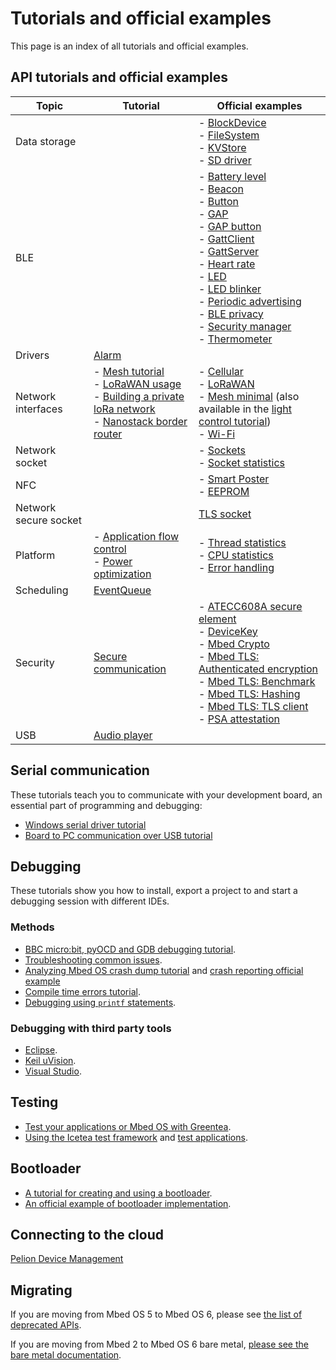# Tutorials and official examples

This page is an index of all tutorials and official examples.

## API tutorials and official examples

| Topic | Tutorial | Official examples |
| --- | --- | --- |
| Data storage | | - [BlockDevice](https://github.com/ARMmbed/mbed-os-example-blockdevice) <br/> - [FileSystem](https://github.com/ARMmbed/mbed-os-example-filesystem) <br/> - [KVStore](https://github.com/ARMmbed/mbed-os-example-kvstore) <br/> - [SD driver](https://github.com/ARMmbed/mbed-os-example-sd-driver) |
| BLE | | - [Battery level](https://github.com/ARMmbed/mbed-os-example-ble/tree/master/BLE_BatteryLevel) <br/> - [Beacon](https://github.com/ARMmbed/mbed-os-example-ble/tree/master/BLE_Beacon) <br/> - [Button](https://github.com/ARMmbed/mbed-os-example-ble/tree/master/BLE_Button) <br/> - [GAP](https://github.com/ARMmbed/mbed-os-example-ble/tree/master/BLE_GAP) <br/> - [GAP button](https://github.com/ARMmbed/mbed-os-example-ble/tree/master/BLE_GAPButton) <br/> -  [GattClient](https://github.com/ARMmbed/mbed-os-example-ble/tree/master/BLE_GattClient) <br/> - [GattServer](https://github.com/ARMmbed/mbed-os-example-ble/tree/master/BLE_GattServer) <br/> - [Heart rate](https://github.com/ARMmbed/mbed-os-example-ble/tree/master/BLE_HeartRate) <br/> - [LED](https://github.com/ARMmbed/mbed-os-example-ble/tree/master/BLE_LED) <br/> - [LED blinker](https://github.com/ARMmbed/mbed-os-example-ble/tree/master/BLE_LEDBlinker) <br/> - [Periodic advertising](https://github.com/ARMmbed/mbed-os-example-ble/tree/master/BLE_PeriodicAdvertising) <br/> - [BLE privacy](https://github.com/ARMmbed/mbed-os-example-ble/tree/master/BLE_Privacy) <br/> - [Security manager](https://github.com/ARMmbed/mbed-os-example-ble/tree/master/BLE_SM) <br/> - [Thermometer](https://github.com/ARMmbed/mbed-os-example-ble/tree/master/BLE_Thermometer) |
| Drivers | [Alarm](../apis/drivers-tutorials.html) | |
| Network interfaces | - [Mesh tutorial](./apis/connectivity-tutorials.html) <br/> - [LoRaWAN usage](../apis/lorawan-usage.html) <br/> - [Building a private loRa network](../apis/LoRa-tutorial.html) <br/> - [Nanostack border router](https://github.com/ARMmbed/nanostack-border-router) | - [Cellular](https://github.com/ARMmbed/mbed-os-example-cellular) <br/> - [LoRaWAN](https://github.com/ARMmbed/mbed-os-example-lorawan) <br/> - [Mesh minimal](https://github.com/ARMmbed/mbed-os-example-mesh-minimal) (also available in the [light control tutorial](../apis/light-control.html)) <br/> - [Wi-Fi ](https://github.com/ARMmbed/mbed-os-example-wifi) |
| Network socket | | - [Sockets](https://github.com/ARMmbed/mbed-os-example-sockets) <br/> - [Socket statistics](https://github.com/ARMmbed/mbed-os-example-socket-stats) |
| NFC | | - [Smart Poster](https://github.com/ARMmbed/mbed-os-example-nfc/blob/master/NFC_SmartPoster/README.md) <br/> - [EEPROM](https://github.com/ARMmbed/mbed-os-example-nfc/blob/master/NFC_EEPROM/README.md)|
| Network secure socket | | [TLS socket](https://github.com/ARMmbed/mbed-os-example-tls-socket) |
| Platform | - [Application flow control](../apis/platform-tutorials.html) <br/> - [Power optimization](../apis/power-optimization.html) | - [Thread statistics](https://github.com/ARMmbed/mbed-os-example-thread-statistics) <br/> - [CPU statistics](https://github.com/ARMmbed/mbed-os-example-cpu-stats) <br/> - [Error handling](https://github.com/ARMmbed/mbed-os-example-error-handling) |
| Scheduling | [EventQueue](../apis/scheduling-tutorials.html) | |
| Security | [Secure communication](../apis/tls-tutorial.html) | - [ATECC608A secure element](https://github.com/ARMmbed/mbed-os-example-atecc608a) <br/> - [DeviceKey](https://github.com/ARMmbed/mbed-os-example-devicekey) <br/> - [Mbed Crypto](https://github.com/ARMmbed/mbed-os-example-mbed-crypto) <br/> - [Mbed TLS: Authenticated encryption](https://github.com/ARMmbed/mbed-os-example-tls/blob/master/authcrypt) <br/> - [Mbed TLS: Benchmark](https://github.com/ARMmbed/mbed-os-example-tls/blob/master/benchmark) <br/> - [Mbed TLS: Hashing](https://github.com/ARMmbed/mbed-os-example-tls/blob/master/hashing) <br/> - [Mbed TLS: TLS client](https://github.com/ARMmbed/mbed-os-example-tls/blob/master/tls-client) <br/> - [PSA attestation](https://github.com/ARMmbed/mbed-os-example-attestation) |
| USB | [Audio player](../apis/usb-wav-audio-player.html) | |

## Serial communication

These tutorials teach you to communicate with your development board, an essential part of programming and debugging:

- [Windows serial driver tutorial](../program-setup/windows-serial-driver.html)
- [Board to PC communication over USB tutorial](../program-setup/serial-communication.html)

## Debugging

These tutorials show you how to install, export a project to and start a debugging session with different IDEs.

### Methods

- [BBC micro:bit, pyOCD and GDB debugging tutorial](../debug-test/debug-microbit.html).
- [Troubleshooting common issues](../debug-test/troubleshooting-common-issues.html).
- [Analyzing Mbed OS crash dump tutorial](../debug-test/analyzing-mbed-os-crash-dump.html) and [crash reporting official example](https://github.com/ARMmbed/mbed-os-example-crash-reporting)
- [Compile time errors tutorial](../debug-test/compile-time-errors.html).
- [Debugging using `printf` statements](../debug-test/debugging-using-printf-statements.html).

### Debugging with third party tools

- [Eclipse](../debug-test/third-party-tools.html).
- [Keil uVision](../debug-test/keil-uvision.html).
- [Visual Studio](../debug-test/visual-studio-code.html).

## Testing

- [Test your applications or Mbed OS with Greentea](../debug-test/greentea-for-testing-applications.html).
- [Using the Icetea test framework](../debug-test/icetea.html) and [test applications](../debug-test/icetea-test-applications.html).

## Bootloader

- [A tutorial for creating and using a bootloader](../program-setup/creating-and-using-a-bootloader.html).
- [An official example of bootloader implementation](https://github.com/ARMmbed/mbed-os-example-bootloader).

## Connecting to the cloud

[Pelion Device Management](https://github.com/ARMmbed/mbed-os-example-pelion)

<!--404 https://github.com/ARMmbed/mbed-os-example-aws -->

## Migrating

If you are moving from Mbed OS 5 to Mbed OS 6, please see [the list of deprecated APIs](../apis/index.html#deprecated-apis).

If you are moving from Mbed 2 to Mbed OS 6 bare metal, [please see the bare metal documentation](../bare-metal/index.html).
